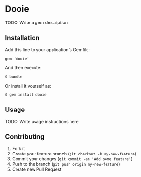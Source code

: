 # Dooie

TODO: Write a gem description

## Installation

Add this line to your application's Gemfile:

    gem 'dooie'

And then execute:

    $ bundle

Or install it yourself as:

    $ gem install dooie

## Usage

TODO: Write usage instructions here

## Contributing

1. Fork it
2. Create your feature branch (`git checkout -b my-new-feature`)
3. Commit your changes (`git commit -am 'Add some feature'`)
4. Push to the branch (`git push origin my-new-feature`)
5. Create new Pull Request
